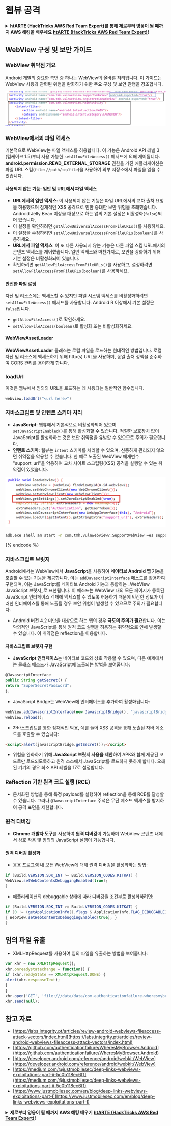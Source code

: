 # 웹뷰 공격

<details>

<summary><strong>htARTE (HackTricks AWS Red Team Expert)를 통해 제로부터 영웅이 될 때까지 AWS 해킹을 배우세요</strong> <a href="https://training.hacktricks.xyz/courses/arte"><strong>htARTE (HackTricks AWS Red Team Expert)</strong></a><strong>!</strong></summary>

HackTricks를 지원하는 다른 방법:

* **회사가 HackTricks에 광고되길 원하거나 HackTricks를 PDF로 다운로드하길 원한다면** [**구독 요금제**](https://github.com/sponsors/carlospolop)를 확인하세요!
* [**공식 PEASS & HackTricks 굿즈**](https://peass.creator-spring.com)를 구매하세요
* [**The PEASS Family**](https://opensea.io/collection/the-peass-family)를 발견하세요, 당사의 독점 [**NFTs**](https://opensea.io/collection/the-peass-family) 컬렉션
* **💬 [**Discord 그룹**](https://discord.gg/hRep4RUj7f)에 가입하거나 [**텔레그램 그룹**](https://t.me/peass)에 가입하거나** 트위터** 🐦 [**@carlospolopm**](https://twitter.com/hacktricks\_live)**를 팔로우하세요.**
* **해킹 트릭을 공유하려면** [**HackTricks**](https://github.com/carlospolop/hacktricks) 및 [**HackTricks Cloud**](https://github.com/carlospolop/hacktricks-cloud) github 저장소에 PR을 제출하세요.

</details>

## WebView 구성 및 보안 가이드

### WebView 취약점 개요

Android 개발의 중요한 측면 중 하나는 WebView의 올바른 처리입니다. 이 가이드는 WebView 사용과 관련된 위험을 완화하기 위한 주요 구성 및 보안 관행을 강조합니다.

![WebView 예시](<../../.gitbook/assets/image (1190).png>)

### **WebView에서의 파일 액세스**

기본적으로 WebView는 파일 액세스를 허용합니다. 이 기능은 Android API 레벨 3 (컵케이크 1.5)부터 사용 가능한 `setAllowFileAccess()` 메서드에 의해 제어됩니다. **android.permission.READ\_EXTERNAL\_STORAGE** 권한을 가진 애플리케이션은 파일 URL 스킴(`file://path/to/file`)을 사용하여 외부 저장소에서 파일을 읽을 수 있습니다.

#### **사용되지 않는 기능: 일반 및 URL에서 파일 액세스**

* **URL에서의 일반 액세스**: 이 사용되지 않는 기능은 파일 URL에서의 교차 출처 요청을 허용했으며 잠재적인 XSS 공격으로 인한 중대한 보안 위험을 초래했습니다. Android Jelly Bean 이상을 대상으로 하는 앱의 기본 설정은 비활성화(`false`)되어 있습니다.
* 이 설정을 확인하려면 `getAllowUniversalAccessFromFileURLs()`를 사용하세요.
* 이 설정을 수정하려면 `setAllowUniversalAccessFromFileURLs(boolean)`를 사용하세요.
* **URL에서 파일 액세스**: 이 또 다른 사용되지 않는 기능은 다른 파일 스킴 URL에서의 콘텐츠 액세스를 제어했습니다. 일반 액세스와 마찬가지로, 보안을 강화하기 위해 기본 설정은 비활성화되어 있습니다.
* 확인하려면 `getAllowFileAccessFromFileURLs()`를 사용하고, 설정하려면 `setAllowFileAccessFromFileURLs(boolean)`를 사용하세요.

#### **안전한 파일 로딩**

자산 및 리소스에는 액세스할 수 있지만 파일 시스템 액세스를 비활성화하려면 `setAllowFileAccess()` 메서드를 사용합니다. Android R 이상에서 기본 설정은 `false`입니다.

* `getAllowFileAccess()`로 확인하세요.
* `setAllowFileAccess(boolean)`로 활성화 또는 비활성화하세요.

#### **WebViewAssetLoader**

**WebViewAssetLoader** 클래스는 로컬 파일을 로드하는 현대적인 방법입니다. 로컬 자산 및 리소스에 액세스하기 위해 http(s) URL을 사용하며, 동일 출처 정책을 준수하여 CORS 관리를 용이하게 합니다.

### loadUrl

이것은 웹뷰에서 임의의 URL을 로드하는 데 사용되는 일반적인 함수입니다.
```java
webview.loadUrl("<url here>")
```
### **자바스크립트 및 인텐트 스키마 처리**

- **JavaScript**: 웹뷰에서 기본적으로 비활성화되어 있으며 `setJavaScriptEnabled()`를 통해 활성화할 수 있습니다. 적절한 보호장치 없이 JavaScript를 활성화하는 것은 보안 취약점을 유발할 수 있으므로 주의가 필요합니다.
- **인텐트 스키마**: 웹뷰는 `intent` 스키마를 처리할 수 있으며, 신중하게 관리되지 않으면 취약점을 악용할 수 있습니다. 한 예로 노출된 WebView 매개변수 "support_url"을 악용하여 교차 사이트 스크립팅(XSS) 공격을 실행할 수 있는 취약점이 있었습니다.

![취약한 WebView](<../../.gitbook/assets/image (1191).png>)
```bash
adb.exe shell am start -n com.tmh.vulnwebview/.SupportWebView –es support_url "https://example.com/xss.html"
```
{% endcode %}

### 자바스크립트 브릿지

Android에서는 WebView에서 **JavaScript**을 사용하여 **네이티브 Android 앱 기능**을 호출할 수 있는 기능을 제공합니다. 이는 `addJavascriptInterface` 메소드를 활용하여 구현되며, 이는 JavaScript를 네이티브 Android 기능과 통합하는 _WebView JavaScript 브릿지_로 표현됩니다. 이 메소드는 WebView 내의 모든 페이지가 등록된 JavaScript 인터페이스 객체에 액세스할 수 있도록 허용하기 때문에 민감한 정보가 이러한 인터페이스를 통해 노출될 경우 보안 위험이 발생할 수 있으므로 주의가 필요합니다.

* Android 버전 4.2 미만을 대상으로 하는 앱의 경우 **극도의 주의가 필요**합니다. 이는 악의적인 JavaScript를 통해 원격 코드 실행을 허용하는 취약점으로 인해 발생할 수 있습니다. 이 취약점은 reflection을 이용합니다.

#### 자바스크립트 브릿지 구현

* **JavaScript 인터페이스**는 네이티브 코드와 상호 작용할 수 있으며, 다음 예제에서는 클래스 메소드가 JavaScript에 노출되는 방법을 보여줍니다:
```javascript
@JavascriptInterface
public String getSecret() {
return "SuperSecretPassword";
};
```
* JavaScript Bridge는 WebView에 인터페이스를 추가하여 활성화됩니다:
```javascript
webView.addJavascriptInterface(new JavascriptBridge(), "javascriptBridge");
webView.reload();
```
* 자바스크립트를 통한 잠재적인 악용, 예를 들어 XSS 공격을 통해 노출된 자바 메소드를 호출할 수 있습니다:
```html
<script>alert(javascriptBridge.getSecret());</script>
```
* 위험을 완화하기 위해 **JavaScript 브릿지 사용을 제한**하여 APK와 함께 제공된 코드로만 로드되도록하고 원격 소스에서 JavaScript를 로드하지 못하게 합니다. 오래된 기기의 경우 최소 API 레벨을 17로 설정합니다.

### Reflection 기반 원격 코드 실행 (RCE)

* 문서화된 방법을 통해 특정 payload를 실행하여 reflection을 통해 RCE를 달성할 수 있습니다. 그러나 `@JavascriptInterface` 주석은 무단 메소드 액세스를 방지하여 공격 표면을 제한합니다.

### 원격 디버깅

* **Chrome 개발자 도구**를 사용하여 **원격 디버깅**이 가능하며 WebView 콘텐츠 내에서 상호 작용 및 임의의 JavaScript 실행이 가능합니다.

#### 원격 디버깅 활성화

* 응용 프로그램 내 모든 WebView에 대해 원격 디버깅을 활성화하는 방법:
```java
if (Build.VERSION.SDK_INT >= Build.VERSION_CODES.KITKAT) {
WebView.setWebContentsDebuggingEnabled(true);
}
```
* 애플리케이션의 debuggable 상태에 따라 디버깅을 조건부로 활성화하려면:
```java
if (Build.VERSION.SDK_INT >= Build.VERSION_CODES.KITKAT) {
if (0 != (getApplicationInfo().flags & ApplicationInfo.FLAG_DEBUGGABLE))
{ WebView.setWebContentsDebuggingEnabled(true); }
}
```
## 임의 파일 유출

* XMLHttpRequest를 사용하여 임의 파일을 유출하는 방법을 보여줍니다:
```javascript
var xhr = new XMLHttpRequest();
xhr.onreadystatechange = function() {
if (xhr.readyState == XMLHttpRequest.DONE) {
alert(xhr.responseText);
}
}
xhr.open('GET', 'file:///data/data/com.authenticationfailure.wheresmybrowser/databases/super_secret.db', true);
xhr.send(null);
```
## 참고 자료

* [https://labs.integrity.pt/articles/review-android-webviews-fileaccess-attack-vectors/index.html](https://labs.integrity.pt/articles/review-android-webviews-fileaccess-attack-vectors/index.html)
* [https://github.com/authenticationfailure/WheresMyBrowser.Android](https://github.com/authenticationfailure/WheresMyBrowser.Android)
* [https://developer.android.com/reference/android/webkit/WebView](https://developer.android.com/reference/android/webkit/WebView)
* [https://medium.com/@justmobilesec/deep-links-webviews-exploitations-part-ii-5c0b118ec6f1](https://medium.com/@justmobilesec/deep-links-webviews-exploitations-part-ii-5c0b118ec6f1)
* [https://www.justmobilesec.com/en/blog/deep-links-webviews-exploitations-part-I](https://www.justmobilesec.com/en/blog/deep-links-webviews-exploitations-part-I)

<details>

<summary><strong>제로부터 영웅이 될 때까지 AWS 해킹 배우기</strong> <a href="https://training.hacktricks.xyz/courses/arte"><strong>htARTE (HackTricks AWS Red Team Expert)</strong></a><strong>!</strong></summary>

HackTricks를 지원하는 다른 방법:

* **회사가 HackTricks에 광고되길 원하거나** **PDF로 HackTricks를 다운로드**하고 싶다면 [**구독 요금제**](https://github.com/sponsors/carlospolop)를 확인하세요!
* [**공식 PEASS & HackTricks 스왜그**](https://peass.creator-spring.com)를 구매하세요
* [**The PEASS Family**](https://opensea.io/collection/the-peass-family)를 발견하세요, 당사의 독점 [**NFTs**](https://opensea.io/collection/the-peass-family) 컬렉션
* **💬 [**디스코드 그룹**](https://discord.gg/hRep4RUj7f)에 가입하거나 [**텔레그램 그룹**](https://t.me/peass)에 가입하거나** 트위터** 🐦 [**@carlospolopm**](https://twitter.com/hacktricks\_live)**를 팔로우하세요.**
* **해킹 트릭을 공유하려면** [**HackTricks**](https://github.com/carlospolop/hacktricks) 및 [**HackTricks Cloud**](https://github.com/carlospolop/hacktricks-cloud) github 저장소로 PR을 제출하세요.

</details>
